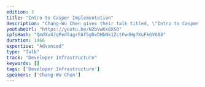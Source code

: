 ```yaml
---
edition: 3
title: "Intro to Casper Implementation"
description: "Chang-Wu Chen gives their talk titled, \"Intro to Casper Implementation\""
youtubeUrl: "https://youtu.be/N2bVwKx8XS0"
ipfsHash: "QmdXv4JqPed5agrFAfSgDvDHbNk1ZctFwdHg7KuFkGV688"
duration: 1466
expertise: "Advanced"
type: "Talk"
track: "Developer Infrastructure"
keywords: []
tags: ['Developer Infrastructure']
speakers: ['Chang-Wu Chen']
---
```

